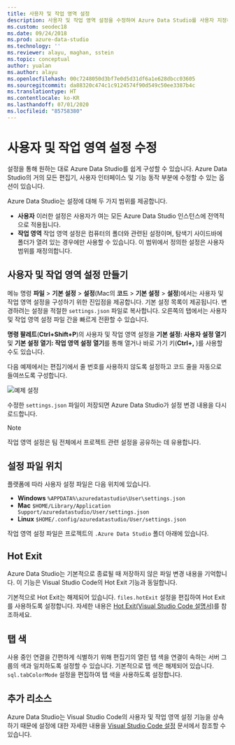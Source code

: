 ```yaml
---
title: 사용자 및 작업 영역 설정
description: 사용자 및 작업 영역 설정을 수정하여 Azure Data Studio를 사용자 지정하는 방법입니다.
ms.custom: seodec18
ms.date: 09/24/2018
ms.prod: azure-data-studio
ms.technology: ''
ms.reviewer: alayu, maghan, sstein
ms.topic: conceptual
author: yualan
ms.author: alayu
ms.openlocfilehash: 00c7248050d3bf7e0d5d31df6a1e628dbcc03605
ms.sourcegitcommit: da88320c474c1c9124574f90d549c50ee3387b4c
ms.translationtype: HT
ms.contentlocale: ko-KR
ms.lasthandoff: 07/01/2020
ms.locfileid: "85758380"
---
```

# <a name="modify-user-and-workspace-settings"></a>사용자 및 작업 영역 설정 수정

설정을 통해 원하는 대로 Azure Data Studio를 쉽게 구성할 수 있습니다. Azure Data Studio의 거의 모든 편집기, 사용자 인터페이스 및 기능 동작 부분에 수정할 수 있는 옵션이 있습니다.

Azure Data Studio는 설정에 대해 두 가지 범위를 제공합니다.

* **사용자** 이러한 설정은 사용자가 여는 모든 Azure Data Studio 인스턴스에 전역적으로 적용됩니다.
* **작업 영역** 작업 영역 설정은 컴퓨터의 폴더와 관련된 설정이며, 탐색기 사이드바에 폴더가 열려 있는 경우에만 사용할 수 있습니다. 이 범위에서 정의한 설정은 사용자 범위를 재정의합니다.

## <a name="creating-user-and-workspace-settings"></a>사용자 및 작업 영역 설정 만들기

메뉴 명령 **파일** > **기본 설정** > **설정**(Mac의 **코드** > **기본 설정** > **설정**)에서는 사용자 및 작업 영역 설정을 구성하기 위한 진입점을 제공합니다. 기본 설정 목록이 제공됩니다. 변경하려는 설정을 적절한 `settings.json` 파일로 복사합니다. 오른쪽의 탭에서는 사용자 및 작업 영역 설정 파일 간을 빠르게 전환할 수 있습니다.

**명령 팔레트**(**Ctrl+Shift+P**)의 사용자 및 작업 영역 설정을 **기본 설정: 사용자 설정 열기** 및 **기본 설정 열기: 작업 영역 설정 열기**를 통해 열거나 바로 가기 키(**Ctrl+,** )를 사용할 수도 있습니다.

다음 예제에서는 편집기에서 줄 번호를 사용하지 않도록 설정하고 코드 줄을 자동으로 들여쓰도록 구성합니다.

![예제 설정](media/settings/sample-settings.png)

수정한 `settings.json` 파일이 저장되면 Azure Data Studio가 설정 변경 내용을 다시 로드합니다.

> [!NOTE] 
> 작업 영역 설정은 팀 전체에서 프로젝트 관련 설정을 공유하는 데 유용합니다.

## <a name="settings-file-locations"></a>설정 파일 위치

플랫폼에 따라 사용자 설정 파일은 다음 위치에 있습니다.

* **Windows** `%APPDATA%\azuredatastudio\User\settings.json`
* **Mac** `$HOME/Library/Application Support/azuredatastudio/User/settings.json`
* **Linux** `$HOME/.config/azuredatastudio/User/settings.json`

작업 영역 설정 파일은 프로젝트의 `.Azure Data Studio` 폴더 아래에 있습니다.

## <a name="hot-exit"></a>Hot Exit

Azure Data Studio는 기본적으로 종료될 때 저장하지 않은 파일 변경 내용을 기억합니다. 이 기능은 Visual Studio Code의 Hot Exit 기능과 동일합니다.

기본적으로 Hot Exit는 해제되어 있습니다. `files.hotExit` 설정을 편집하여 Hot Exit를 사용하도록 설정합니다. 자세한 내용은 [Hot Exit(Visual Studio Code 설명서)](https://code.visualstudio.com/docs/editor/codebasics#_hot-exit)를 참조하세요.


## <a name="tab-color"></a>탭 색

사용 중인 연결을 간편하게 식별하기 위해 편집기의 열린 탭 색을 연결이 속하는 서버 그룹의 색과 일치하도록 설정할 수 있습니다. 기본적으로 탭 색은 해제되어 있습니다. `sql.tabColorMode` 설정을 편집하여 탭 색을 사용하도록 설정합니다.

## <a name="additional-resources"></a>추가 리소스

Azure Data Studio는 Visual Studio Code의 사용자 및 작업 영역 설정 기능을 상속하기 때문에 설정에 대한 자세한 내용을 [Visual Studio Code 설정](https://code.visualstudio.com/docs/getstarted/settings) 문서에서 참조할 수 있습니다.
